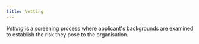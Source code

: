 ```yaml
---
title: Vetting
---
```

*Vetting* is a screening process where applicant's backgrounds are examined to establish the risk they pose to the organisation.